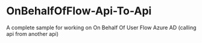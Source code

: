 # OnBehalfOfFlow-Api-To-Api
A complete sample for working on On Behalf Of User Flow Azure AD (calling api from another api)

